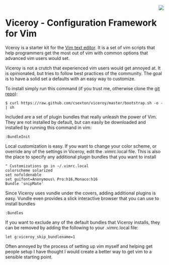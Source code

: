 <img src="https://raw.github.com/csexton/viceroy/master/viceroy/logo.png" align="right" />

# Viceroy - Configuration Framework for Vim

Vceroy is a starter kit for the <a href="http://www.vim.org/">Vim text editor</a>. It is a set of vim scripts that help programmers get the most out of vim with common options that advanced vim users would set.

Viceroy is not a crutch that experienced vim users would get annoyed at. It is opinionated, but tries to follow best practices of the community. The goal is to have a solid set a defaults with an easy way to customize.

To install simply run this command (if you trust me, otherwise clone the [git repo](http://github.com/csexton/viceroy)):

    $ curl https://raw.github.com/csexton/viceroy/master/bootstrap.sh -o - | sh

Included are a set of plugin bundles that really unleash the power of Vim. They are not installed by default, but can easily be downloaded and installed by running this command in vim:

    :BundleInit

Local customization is easy. If you want to change your color scheme, or override any of the settings in Viceroy, edit the .vimrc.local file. This is also the place to specify any additional plugin bundles that you want to install

    " Customizations go in ~/.vimrc.local
    colorscheme solarized
    set nofoldenable
    set guifont=Anonymous\ Pro:h16,Monaco:h16
    Bundle 'snipMate'

Since Viceroy uses vundle under the covers, adding additional plugins is easy.  Vundle even provides a slick interactive browser that you can use to install bundles

    :Bundles

If you want to exclude any of the default bundles that Viceroy installs, they can be removed by adding the following to your .vimrc.local file:

    let g:viceroy_skip_bundlename=1

Often annoyed by the process of setting up vim myself and helping get people setup I have thought I would create a better way to get vim to a sensible starting point.
